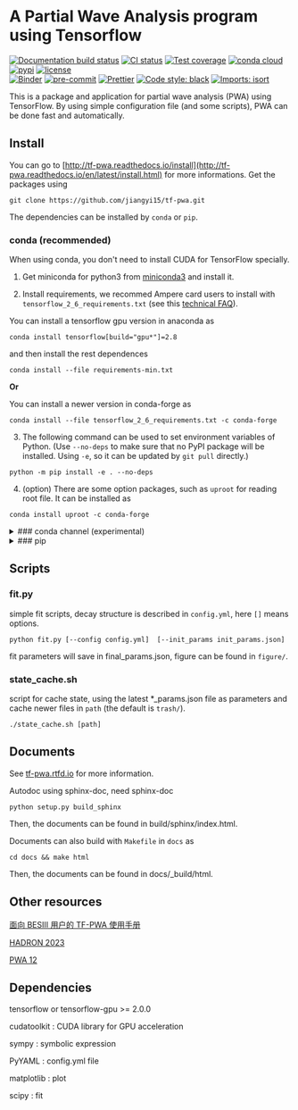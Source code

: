 # A Partial Wave Analysis program using Tensorflow

[![Documentation build status](https://readthedocs.org/projects/tf-pwa/badge/?version=latest)](https://tf-pwa.readthedocs.io)
[![CI status](https://github.com/jiangyi15/tf-pwa/workflows/CI/badge.svg)](https://github.com/jiangyi15/tf-pwa/actions?query=branch%3Adev+workflow%3ACI)
[![Test coverage](https://codecov.io/gh/jiangyi15/tf-pwa/branch/dev/graph/badge.svg)](https://codecov.io/gh/jiangyi15/tf-pwa)
[![conda cloud](https://anaconda.org/jiangyi15/tf-pwa/badges/version.svg)](https://anaconda.org/jiangyi15/tf-pwa)
[![pypi](https://img.shields.io/pypi/v/TFPWA)](https://pypi.org/project/TFPWA/)
[![license](https://anaconda.org/jiangyi15/tf-pwa/badges/license.svg)](https://choosealicense.com/licenses/mit/)
<br>
[![Binder](https://mybinder.org/badge_logo.svg)](https://mybinder.org/v2/gh/jiangyi15/tf-pwa/HEAD)
[![pre-commit](https://img.shields.io/badge/pre--commit-enabled-brightgreen)](https://github.com/pre-commit/pre-commit)
[![Prettier](https://camo.githubusercontent.com/687a8ae8d15f9409617d2cc5a30292a884f6813a/68747470733a2f2f696d672e736869656c64732e696f2f62616467652f636f64655f7374796c652d70726574746965722d6666363962342e7376673f7374796c653d666c61742d737175617265)](https://prettier.io/)
[![Code style: black](https://img.shields.io/badge/code%20style-black-000000.svg)](https://github.com/psf/black)
[![Imports: isort](https://img.shields.io/badge/%20imports-isort-%231674b1?style=flat&labelColor=ef8336)](https://pycqa.github.io/isort/)

This is a package and application for partial wave analysis (PWA) using
TensorFlow. By using simple configuration file (and some scripts), PWA can be
done fast and automatically.

## Install

You can go to
[http://tf-pwa.readthedocs.io/install](http://tf-pwa.readthedocs.io/en/latest/install.html)
for more informations. Get the packages using

```
git clone https://github.com/jiangyi15/tf-pwa.git
```

The dependencies can be installed by `conda` or `pip`.

### conda (recommended)

When using conda, you don't need to install CUDA for TensorFlow specially.

1. Get miniconda for python3 from
   [miniconda3](https://docs.conda.io/en/latest/miniconda.html) and install it.

2. Install requirements, we recommed Ampere card users to install with
   `tensorflow_2_6_requirements.txt` (see this
   [technical FAQ](https://tf-pwa.readthedocs.io/en/latest/tensorflow_version.html)).

You can install a tensorflow gpu version in anaconda as

```
conda install tensorflow[build="gpu*"]=2.8
```

and then install the rest dependences

```
conda install --file requirements-min.txt
```

**Or**

You can install a newer version in conda-forge as

```
conda install --file tensorflow_2_6_requirements.txt -c conda-forge
```

3. The following command can be used to set environment variables of Python.
   (Use `--no-deps` to make sure that no PyPI package will be installed. Using
   `-e`, so it can be updated by `git pull` directly.)

```
python -m pip install -e . --no-deps
```

4. (option) There are some option packages, such as `uproot` for reading root
   file. It can be installed as

```
conda install uproot -c conda-forge
```

<details><summary>
### conda channel (experimental)
</summary><p>

A pre-built conda package (Linux only) is also provided, just run following
command to install it.

```
conda config --add channels jiangyi15
conda install tf-pwa
```

</p></details>

<details><summary>
###  pip
</summary><p>
When using `pip`, you will need to install CUDA to use GPU. Just run the
following command :

```bash
python3 -m pip install -e .
```

To contribute to the project, please also install additional developer tools
with:

```bash
python3 -m pip install -e .[dev]
```

</p></details>

## Scripts

### fit.py

simple fit scripts, decay structure is described in `config.yml`, here `[]`
means options.

```
python fit.py [--config config.yml]  [--init_params init_params.json]
```

fit parameters will save in final_params.json, figure can be found in
`figure/`.

### state_cache.sh

script for cache state, using the latest \*\_params.json file as parameters and
cache newer files in `path` (the default is `trash/`).

```
./state_cache.sh [path]
```

## Documents

See [tf-pwa.rtfd.io](http://tf-pwa.readthedocs.io) for more information.

Autodoc using sphinx-doc, need sphinx-doc

```
python setup.py build_sphinx
```

Then, the documents can be found in build/sphinx/index.html.

Documents can also build with `Makefile` in `docs` as

```
cd docs && make html
```

Then, the documents can be found in docs/\_build/html.

## Other resources

[面向 BESIII 用户的 TF-PWA 使用手册](https://note.ihep.ac.cn/s/xAr0zQXf8)

[HADRON 2023](https://agenda.infn.it/event/33110/contributions/198135/)

[PWA 12](https://indico.cern.ch/event/885396/timetable/#52-reach-on-the-partial-wave-a)

## Dependencies

tensorflow or tensorflow-gpu >= 2.0.0

cudatoolkit : CUDA library for GPU acceleration

sympy : symbolic expression

PyYAML : config.yml file

matplotlib : plot

scipy : fit
